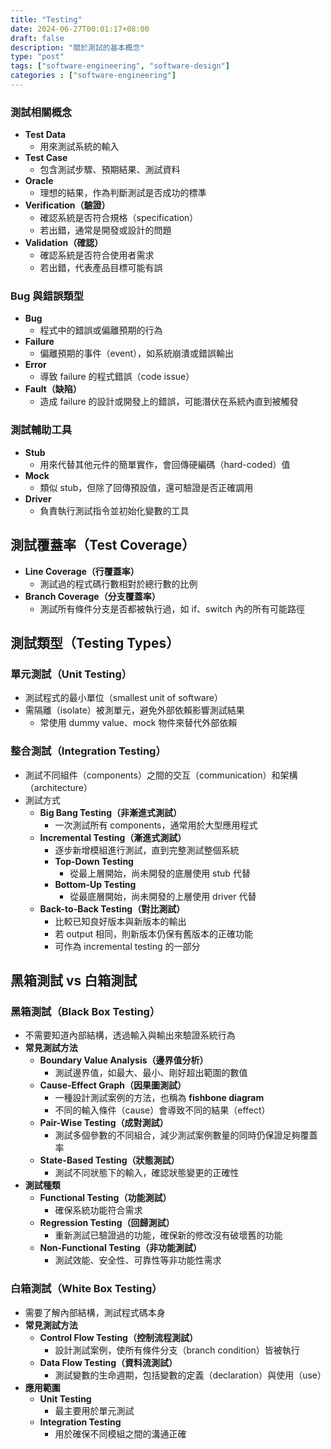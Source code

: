 ```yaml
---
title: "Testing"
date: 2024-06-27T00:01:17+08:00
draft: false
description: "關於測試的基本概念"
type: "post"
tags: ["software-engineering", "software-design"]
categories : ["software-engineering"]
---
```


### 測試相關概念
- **Test Data**
  - 用來測試系統的輸入
- **Test Case**
  - 包含測試步驟、預期結果、測試資料
- **Oracle**
  - 理想的結果，作為判斷測試是否成功的標準
- **Verification（驗證）**
  - 確認系統是否符合規格（specification）
  - 若出錯，通常是開發或設計的問題
- **Validation（確認）**
  - 確認系統是否符合使用者需求
  - 若出錯，代表產品目標可能有誤

### Bug 與錯誤類型
- **Bug**
  - 程式中的錯誤或偏離預期的行為
- **Failure**
  - 偏離預期的事件（event），如系統崩潰或錯誤輸出
- **Error**
  - 導致 failure 的程式錯誤（code issue）
- **Fault（缺陷）**
  - 造成 failure 的設計或開發上的錯誤，可能潛伏在系統內直到被觸發

### 測試輔助工具
- **Stub**
  - 用來代替其他元件的簡單實作，會回傳硬編碼（hard-coded）值
- **Mock**
  - 類似 stub，但除了回傳預設值，還可驗證是否正確調用
- **Driver**
  - 負責執行測試指令並初始化變數的工具

## 測試覆蓋率（Test Coverage）
- **Line Coverage（行覆蓋率）**
  - 測試過的程式碼行數相對於總行數的比例
- **Branch Coverage（分支覆蓋率）**
  - 測試所有條件分支是否都被執行過，如 if、switch 內的所有可能路徑

## 測試類型（Testing Types）
### 單元測試（Unit Testing）
- 測試程式的最小單位（smallest unit of software）
- 需隔離（isolate）被測單元，避免外部依賴影響測試結果
  - 常使用 dummy value、mock 物件來替代外部依賴


### 整合測試（Integration Testing）
- 測試不同組件（components）之間的交互（communication）和架構（architecture）
- 測試方式
  - **Big Bang Testing（非漸進式測試）**
    - 一次測試所有 components，通常用於大型應用程式
  - **Incremental Testing（漸進式測試）**
    - 逐步新增模組進行測試，直到完整測試整個系統
    - **Top-Down Testing**
      - 從最上層開始，尚未開發的底層使用 stub 代替
    - **Bottom-Up Testing**
      - 從最底層開始，尚未開發的上層使用 driver 代替
  - **Back-to-Back Testing（對比測試）**
    - 比較已知良好版本與新版本的輸出
    - 若 output 相同，則新版本仍保有舊版本的正確功能 
    - 可作為 incremental testing 的一部分  

## 黑箱測試 vs 白箱測試
### 黑箱測試（Black Box Testing）
- 不需要知道內部結構，透過輸入與輸出來驗證系統行為
- **常見測試方法**
  - **Boundary Value Analysis（邊界值分析）**
    - 測試邊界值，如最大、最小、剛好超出範圍的數值
  - **Cause-Effect Graph（因果圖測試）**
    - 一種設計測試案例的方法，也稱為 **fishbone diagram**
    - 不同的輸入條件（cause）會導致不同的結果（effect）
  - **Pair-Wise Testing（成對測試）**
    - 測試多個參數的不同組合，減少測試案例數量的同時仍保證足夠覆蓋率
  - **State-Based Testing（狀態測試）**
    - 測試不同狀態下的輸入，確認狀態變更的正確性
- **測試種類**
  - **Functional Testing（功能測試）**
    - 確保系統功能符合需求
  - **Regression Testing（回歸測試）**
    - 重新測試已驗證過的功能，確保新的修改沒有破壞舊的功能
  - **Non-Functional Testing（非功能測試）**
    - 測試效能、安全性、可靠性等非功能性需求

### 白箱測試（White Box Testing）
- 需要了解內部結構，測試程式碼本身
- **常見測試方法**
  - **Control Flow Testing（控制流程測試）**
    - 設計測試案例，使所有條件分支（branch condition）皆被執行
  - **Data Flow Testing（資料流測試）**
    - 測試變數的生命週期，包括變數的定義（declaration）與使用（use）
- **應用範圍**
  - **Unit Testing**
    - 最主要用於單元測試
  - **Integration Testing**
    - 用於確保不同模組之間的溝通正確